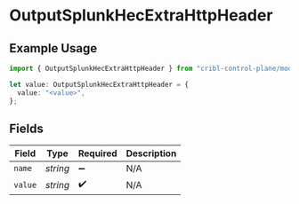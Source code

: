 # OutputSplunkHecExtraHttpHeader

## Example Usage

```typescript
import { OutputSplunkHecExtraHttpHeader } from "cribl-control-plane/models";

let value: OutputSplunkHecExtraHttpHeader = {
  value: "<value>",
};
```

## Fields

| Field              | Type               | Required           | Description        |
| ------------------ | ------------------ | ------------------ | ------------------ |
| `name`             | *string*           | :heavy_minus_sign: | N/A                |
| `value`            | *string*           | :heavy_check_mark: | N/A                |